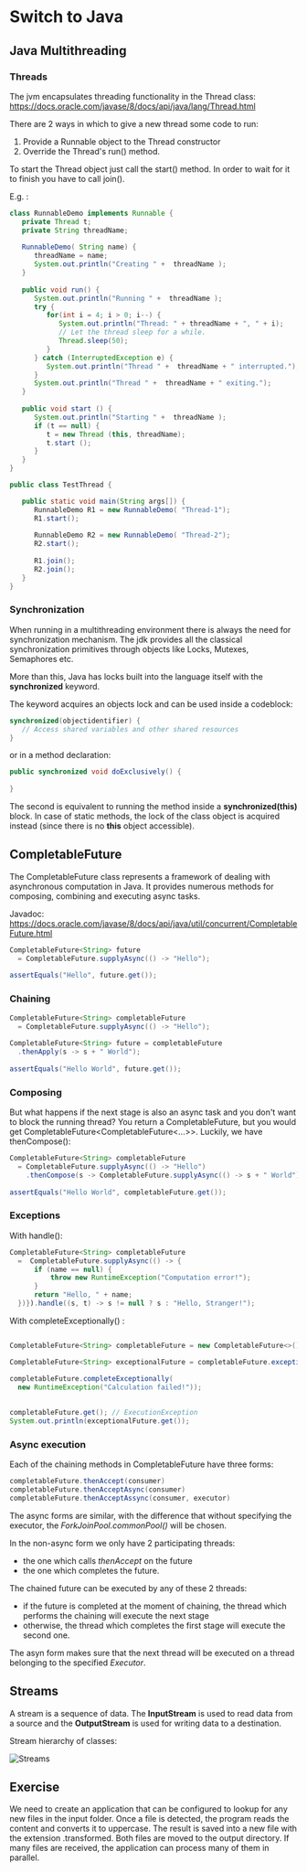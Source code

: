 # Switch to Java

## Java Multithreading

### Threads

The jvm encapsulates threading functionality in the Thread class:
https://docs.oracle.com/javase/8/docs/api/java/lang/Thread.html

There are 2 ways in which to give a new thread some code to run:

1. Provide a Runnable object to the Thread constructor
2. Override the Thread's run() method.

To start the Thread object just call the start() method. In order to wait for it to finish you have to call join().

E.g. :

```java
class RunnableDemo implements Runnable {
   private Thread t;
   private String threadName;
   
   RunnableDemo( String name) {
      threadName = name;
      System.out.println("Creating " +  threadName );
   }
   
   public void run() {
      System.out.println("Running " +  threadName );
      try {
         for(int i = 4; i > 0; i--) {
            System.out.println("Thread: " + threadName + ", " + i);
            // Let the thread sleep for a while.
            Thread.sleep(50);
         }
      } catch (InterruptedException e) {
         System.out.println("Thread " +  threadName + " interrupted.");
      }
      System.out.println("Thread " +  threadName + " exiting.");
   }
   
   public void start () {
      System.out.println("Starting " +  threadName );
      if (t == null) {
         t = new Thread (this, threadName);
         t.start ();
      }
   }
}

public class TestThread {

   public static void main(String args[]) {
      RunnableDemo R1 = new RunnableDemo( "Thread-1");
      R1.start();
      
      RunnableDemo R2 = new RunnableDemo( "Thread-2");
      R2.start();
      
      R1.join();
      R2.join();
   }   
}
```

### Synchronization

When running in a multithreading environment there is always the need for synchronization mechanism. The jdk provides
all the classical synchronization primitives through objects like Locks, Mutexes, Semaphores etc.

More than this, Java has locks built into the language itself with the **synchronized** keyword.

The keyword acquires an objects lock and can be used inside a codeblock:
```java
synchronized(objectidentifier) {
   // Access shared variables and other shared resources
}
```

or in a method declaration:
```java
public synchronized void doExclusively() {
    
}
```

The second is equivalent to running the method inside a **synchronized(this)** block. In case of static methods, the
lock of the class object is acquired instead (since there is no **this** object accessible).

## CompletableFuture

The CompletableFuture class represents a framework of dealing with asynchronous computation in Java.
It provides numerous methods for composing, combining and executing async tasks.

Javadoc: https://docs.oracle.com/javase/8/docs/api/java/util/concurrent/CompletableFuture.html

```java
CompletableFuture<String> future
  = CompletableFuture.supplyAsync(() -> "Hello");
 
assertEquals("Hello", future.get());
```

### Chaining

```java
CompletableFuture<String> completableFuture
  = CompletableFuture.supplyAsync(() -> "Hello");
 
CompletableFuture<String> future = completableFuture
  .thenApply(s -> s + " World");
 
assertEquals("Hello World", future.get());
```

### Composing

But what happens if the next stage is also an async task and you don't want to block the running thread?
You return a CompletableFuture, but you would get CompletableFuture<CompletableFuture<...>>. Luckily, we have 
thenCompose():

```java
CompletableFuture<String> completableFuture 
  = CompletableFuture.supplyAsync(() -> "Hello")
    .thenCompose(s -> CompletableFuture.supplyAsync(() -> s + " World"));
 
assertEquals("Hello World", completableFuture.get());
```

### Exceptions

With handle():

```java
CompletableFuture<String> completableFuture  
  =  CompletableFuture.supplyAsync(() -> {
      if (name == null) {
          throw new RuntimeException("Computation error!");
      }
      return "Hello, " + name;
  })}).handle((s, t) -> s != null ? s : "Hello, Stranger!");
```

With completeExceptionally() :

```java

CompletableFuture<String> completableFuture = new CompletableFuture<>();

CompletableFuture<String> exceptionalFuture = completableFuture.exceptionally(ex -> "oh noes!");

completableFuture.completeExceptionally(
  new RuntimeException("Calculation failed!"));
 
 
completableFuture.get(); // ExecutionException
System.out.println(exceptionalFuture.get());
```

### Async execution 

Each of the chaining methods in CompletableFuture have three forms:

```java
completableFuture.thenAccept(consumer)
completableFuture.thenAcceptAsync(consumer)
completableFuture.thenAcceptAssync(consumer, executor)
```

The async forms are similar, with the difference that without specifying the executor, the *ForkJoinPool.commonPool()* 
will be chosen.

In the non-async form we only have 2 participating threads:
* the one which calls *thenAccept* on the future
* the one which completes the future.

The chained future can be executed by any of these 2 threads:
* if the future is completed at the moment of chaining, the thread which performs the chaining will execute the next 
stage
* otherwise, the thread which completes the first stage will execute the second one.

The asyn form makes sure that the next thread will be executed on a thread belonging to the specified *Executor*.

## Streams

A stream is a sequence of data. The **InputStream** is used to read data from a source and the **OutputStream** is used 
for writing data to a destination.

Stream hierarchy of classes:

![Streams](https://www.tutorialspoint.com/java/images/file_io.jpg)

## Exercise

We need to create an application that can be configured to lookup for any new files in the input folder.
Once a file is detected, the program reads the content and converts it to uppercase.
The result is saved into a new file with the extension .transformed.
Both files are moved to the output directory.
If many files are received, the application can process many of them in parallel.